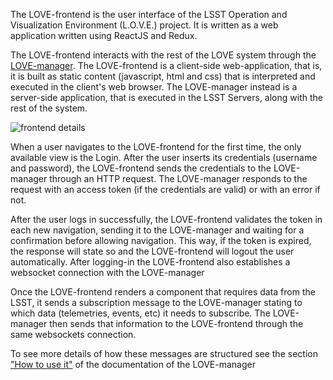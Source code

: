 The LOVE-frontend is the user interface of the LSST Operation and Visualization Environment (L.O.V.E.) project. It is written as a web application written using ReactJS and Redux.

The LOVE-frontend interacts with the rest of the LOVE system through the [LOVE-manager](https://lsst-ts.github.io/LOVE-manager/html/index.html). The LOVE-frontend is a client-side web-application, that is, it is built as static content (javascript, html and css) that is interpreted and executed in the client's web browser. The LOVE-manager instead is a server-side application, that is executed in the LSST Servers, along with the rest of the system.

![frontend details](./Frontend_overview.svg "Overview")

When a user navigates to the LOVE-frontend for the first time, the only available view is the Login. After the user inserts its credentials (username and password), the LOVE-frontend sends the credentials to the LOVE-manager through an HTTP request. The LOVE-manager responds to the request with an access token (if the credentials are valid) or with an error if not.

After the user logs in successfully, the LOVE-frontend validates the token in each new navigation, sending it to the LOVE-manager and waiting for a confirmation before allowing navigation. This way, if the token is expired, the response will state so and the LOVE-frontend will logout the user automatically. After logging-in the LOVE-frontend also establishes a websocket connection with the LOVE-manager

Once the LOVE-frontend renders a component that requires data from the LSST, it sends a subscription message to the LOVE-manager stating to which data (telemetries, events, etc) it needs to subscribe. The LOVE-manager then sends that information to the LOVE-frontend through the same websockets connection.

To see more details of how these messages are structured see the section ["How to use it"](https://lsst-ts.github.io/LOVE-manager/html/modules/how_to_use_it.html) of the documentation of the LOVE-manager
